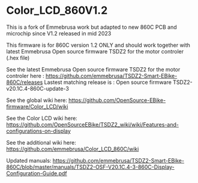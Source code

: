 # Color_LCD_860V1.2
This is a fork of Emmebrusa work but adapted to new 860C PCB and microchip since V1.2 released in mid 2023

This firmware is for 860C version 1.2 ONLY and should work together with latest Emmebrusa Open source firmware TSDZ2 for the motor controler (.hex file)

See the latest Emmebrusa Open source firmware TSDZ2 for the motor controler here : https://github.com/emmebrusa/TSDZ2-Smart-EBike-860C/releases
Lastest matching release is : Open source firmware TSDZ2-v20.1C.4-860C-update-3


See the global wiki here: https://github.com/OpenSource-EBike-firmware/Color_LCD/wiki

See the Color LCD wiki here: https://github.com/OpenSourceEBike/TSDZ2_wiki/wiki/Features-and-configurations-on-display

See the additional wiki here: https://github.com/emmebrusa/Color_LCD_860C/wiki

Updated manuals: https://github.com/emmebrusa/TSDZ2-Smart-EBike-860C/blob/master/manuals/TSDZ2-OSF-V20.1C.4-3-860C-Display-Configuration-Guide.pdf
